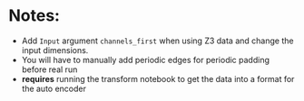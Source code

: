 # Notes:
* Add `Input` argument `channels_first` when using Z3 data and 
  change the input dimensions.
* You will have to manually add periodic edges for periodic padding before real run
* **requires** running the transform notebook to get the data into a format for the auto encoder